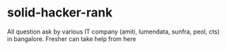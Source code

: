 # solid-hacker-rank
All question ask by various IT company (amiti, lumendata, sunfra, peol, cts) in bangalore. Fresher can take help from here
